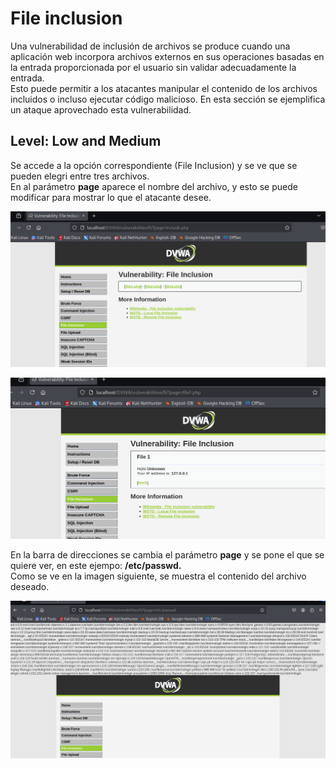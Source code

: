 # File inclusion
Una vulnerabilidad de inclusión de archivos se produce cuando una aplicación web incorpora archivos externos en sus operaciones basadas en la entrada proporcionada por el usuario sin validar adecuadamente la entrada. \
Esto puede permitir a los atacantes manipular el contenido de los archivos incluidos o incluso ejecutar código malicioso.
En esta sección se ejemplifica un ataque aprovechado esta vulnerabilidad.
## Level: Low and Medium
Se accede a la opción correspondiente (File Inclusion) y se ve que se pueden elegri entre tres archivos. \
En al parámetro **page** aparece el nombre del archivo, y esto se puede modificar para mostrar lo que el atacante desee.

![Acceso file include](https://github.com/PPS11148274/apache_hardening/blob/main/DVWA/file_inclusion/asset/Inicio%20file%20include.png)

![Carga file1](https://github.com/PPS11148274/apache_hardening/blob/main/DVWA/file_inclusion/asset/file1.png) 

En la barra de direcciones se cambia el parámetro **page** y se pone el que se quiere ver, en este ejempo: **/etc/passwd.** \
Como se ve en la imagen siguiente, se muestra el contenido del archivo deseado.

![Muestra /etc/passwd](https://github.com/PPS11148274/apache_hardening/blob/main/DVWA/file_inclusion/asset/passwd.png)
